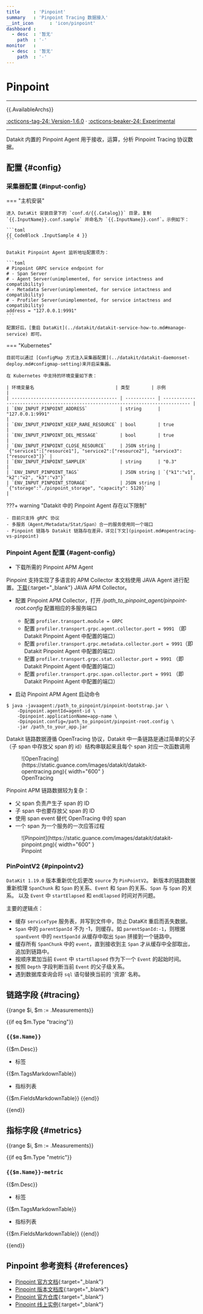 ```yaml
---
title     : 'Pinpoint'
summary   : 'Pinpoint Tracing 数据接入'
__int_icon      : 'icon/pinpoint'
dashboard :
  - desc  : '暂无'
    path  : '-'
monitor   :
  - desc  : '暂无'
    path  : '-'
---
```


<!-- markdownlint-disable MD025 -->
# Pinpoint
<!-- markdownlint-enable -->

---

{{.AvailableArchs}}

[:octicons-tag-24: Version-1.6.0](../datakit/changelog.md#cl-1.6.0) · [:octicons-beaker-24: Experimental](../datakit/index.md#experimental)

---

Datakit 内置的 Pinpoint Agent 用于接收，运算，分析 Pinpoint Tracing 协议数据。

## 配置 {#config}

### 采集器配置 {#input-config}

<!-- markdownlint-disable MD046 -->
=== "主机安装"

    进入 DataKit 安装目录下的 `conf.d/{{.Catalog}}` 目录，复制 `{{.InputName}}.conf.sample` 并命名为 `{{.InputName}}.conf`。示例如下：

    ```toml
    {{ CodeBlock .InputSample 4 }}
    ```

    Datakit Pinpoint Agent 监听地址配置项为：

    ```toml
    # Pinpoint GRPC service endpoint for
    # - Span Server
    # - Agent Server(unimplemented, for service intactness and compatibility)
    # - Metadata Server(unimplemented, for service intactness and compatibility)
    # - Profiler Server(unimplemented, for service intactness and compatibility)
    address = "127.0.0.1:9991"
    ```

    配置好后，[重启 DataKit](../datakit/datakit-service-how-to.md#manage-service) 即可。

=== "Kubernetes"

    目前可以通过 [ConfigMap 方式注入采集器配置](../datakit/datakit-daemonset-deploy.md#configmap-setting)来开启采集器。

    在 Kubernetes 中支持的环境变量如下表：

    | 环境变量名                              | 类型        | 示例                                                                             |
    | --------------------------------------- | ----------- | -------------------------------------------------------------------------------- |
    | `ENV_INPUT_PINPOINT_ADDRESS`            | string      | "127.0.0.1:9991"                                                                 |
    | `ENV_INPUT_PINPOINT_KEEP_RARE_RESOURCE` | bool        | true                                                                             |
    | `ENV_INPUT_PINPOINT_DEL_MESSAGE`        | bool        | true                                                                             |
    | `ENV_INPUT_PINPOINT_CLOSE_RESOURCE`     | JSON string | `{"service1":["resource1"], "service2":["resource2"], "service3":["resource3"]}` |
    | `ENV_INPUT_PINPOINT_SAMPLER`            | string      | "0.3"                                                                            |
    | `ENV_INPUT_PINPOINT_TAGS`               | JSON string | `{"k1":"v1", "k2":"v2", "k3":"v3"}`                                              |
    | `ENV_INPUT_PINPOINT_STORAGE`            | JSON string | `{"storage":"./pinpoint_storage", "capacity": 5120}`                             |

???+ warning "Datakit 中的 Pinpoint Agent 存在以下限制"

    - 目前只支持 gRPC 协议
    - 多服务（Agent/Metadata/Stat/Span）合一的服务使用同一个端口
    - Pinpoint 链路与 Datakit 链路存在差异，详见[下文](pinpoint.md#opentracing-vs-pinpoint)

<!-- markdownlint-enable -->

### Pinpoint Agent 配置 {#agent-config}

- 下载所需的 Pinpoint APM Agent

Pinpoint 支持实现了多语言的 APM Collector 本文档使用 JAVA Agent 进行配置。[下载](https://github.com/pinpoint-apm/pinpoint/releases){:target="_blank"} JAVA APM Collector。

- 配置 Pinpoint APM Collector，打开 */path_to_pinpoint_agent/pinpoint-root.config* 配置相应的多服务端口

    - 配置 `profiler.transport.module = GRPC`
    - 配置 `profiler.transport.grpc.agent.collector.port = 9991`   （即 Datakit Pinpoint Agent 中配置的端口）
    - 配置 `profiler.transport.grpc.metadata.collector.port = 9991`（即 Datakit Pinpoint Agent 中配置的端口）
    - 配置 `profiler.transport.grpc.stat.collector.port = 9991`    （即 Datakit Pinpoint Agent 中配置的端口）
    - 配置 `profiler.transport.grpc.span.collector.port = 9991`    （即 Datakit Pinpoint Agent 中配置的端口）

- 启动 Pinpoint APM Agent 启动命令

```shell
$ java -javaagent:/path_to_pinpoint/pinpoint-bootstrap.jar \
    -Dpinpoint.agentId=agent-id \
    -Dpinpoint.applicationName=app-name \
    -Dpinpoint.config=/path_to_pinpoint/pinpoint-root.config \
    -jar /path_to_your_app.jar
```

Datakit 链路数据遵循 OpenTracing 协议，Datakit 中一条链路是通过简单的父子（子 span 中存放父 span 的 id）结构串联起来且每个 span 对应一次函数调用

<figure markdown>
  ![OpenTracing](https://static.guance.com/images/datakit/datakit-opentracing.png){ width="600" }
  <figcaption>OpenTracing</figcaption>
</figure>

Pinpoint APM 链路数据较为复杂：

- 父 span 负责产生子 span 的 ID
- 子 span 中也要存放父 span 的 ID
- 使用 span event 替代 OpenTracing 中的 span
- 一个 span 为一个服务的一次应答过程

<figure markdown>
  ![Pinpoint](https://static.guance.com/images/datakit/datakit-pinpoint.png){ width="600" }
  <figcaption>Pinpoint</figcaption>
</figure>

### PinPointV2 {#pinpointv2}

`DataKit 1.19.0` 版本重新优化后更改 `source` 为 `PinPointV2`。 新版本的链路数据重新梳理 `SpanChunk` 和 `Span` 的关系、`Event` 和 `Span` 的关系、`Span` 与 `Span` 的关系。
以及 `Event` 中 `startElapsed` 和 `endElapsed` 时间对齐问题。

主要的逻辑点：

- 缓存 `serviceType` 服务表，并写到文件中，防止 DataKit 重启而丢失数据。
- `Span` 中的 `parentSpanId` 不为 -1，则缓存。如 `parentSpanId:-1`，则根据 `spanEvent` 中的 `nextSpanId` 从缓存中取出 `Span` 拼接到一个链路中。
- 缓存所有 `SpanChunk` 中的 `event`，直到接收到主 `Span` 才从缓存中全部取出，追加到链路中。
- 按顺序累加当前 `Event` 中 `startElapsed` 作为下一个 `Event` 的起始时间。
- 按照 `Depth` 字段判断当前 `Event` 的父子级关系。
- 遇到数据库查询会将 `sql` 语句替换当前的 '资源' 名称。

## 链路字段 {#tracing}

{{range $i, $m := .Measurements}}

{{if eq $m.Type "tracing"}}

### `{{$m.Name}}`

{{$m.Desc}}

- 标签

{{$m.TagsMarkdownTable}}

- 指标列表

{{$m.FieldsMarkdownTable}}
{{end}}

{{end}}

## 指标字段 {#metrics}

{{range $i, $m := .Measurements}}

{{if eq $m.Type "metric"}}

### `{{$m.Name}}-metric`

{{$m.Desc}}

- 标签

{{$m.TagsMarkdownTable}}

- 指标列表

{{$m.FieldsMarkdownTable}}
{{end}}

{{end}}

## Pinpoint 参考资料 {#references}

- [Pinpoint 官方文档](https://pinpoint-apm.gitbook.io/pinpoint/){:target="_blank"}
- [Pinpoint 版本文档库](https://pinpoint-apm.github.io/pinpoint/index.html){:target="_blank"}
- [Pinpoint 官方仓库](https://github.com/pinpoint-apm){:target="_blank"}
- [Pinpoint 线上实例](http://125.209.240.10:10123/main){:target="_blank"}
